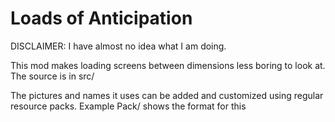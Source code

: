 Loads of Anticipation
=====================

DISCLAIMER: I have almost no idea what I am doing.  

This mod makes loading screens between dimensions less boring to look at.  The source is in src/

The pictures and names it uses can be added and customized using regular resource packs.  Example Pack/ shows the format for this